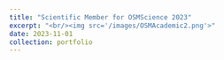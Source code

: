 ```yaml
---
title: "Scientific Member for OSMScience 2023"
excerpt: "<br/><img src='/images/OSMAcademic2.png'>"
date: 2023-11-01
collection: portfolio
---
```

